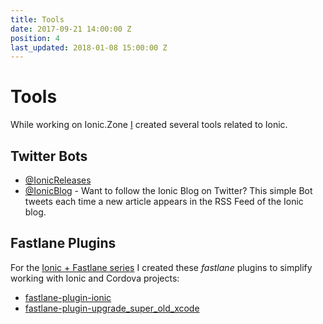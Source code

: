 ```yaml
---
title: Tools
date: 2017-09-21 14:00:00 Z
position: 4
last_updated: 2018-01-08 15:00:00 Z
---
```


# Tools

While working on Ionic.Zone [I](../about.md) created several tools related to Ionic.

## Twitter Bots

* [@IonicReleases](tools/IonicReleases.md)
* [@IonicBlog](https://twitter.com/IonicBlog "https://twitter.com/IonicBlog") - Want to follow the Ionic Blog on Twitter? This simple Bot tweets each time a new article appears in the RSS Feed of the Ionic blog.

## Fastlane Plugins

For the [Ionic + Fastlane series](fastlane.md) I created these _fastlane_ plugins to simplify working with Ionic and Cordova projects:

* [fastlane-plugin-ionic](https://github.com/ionic-zone/fastlane-plugin-ionic)
* [fastlane-plugin-upgrade_super_old_xcode](https://github.com/ionic-zone/fastlane-plugin-upgrade_super_old_xcode)